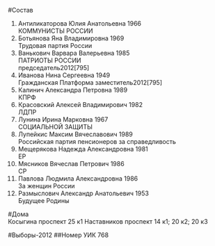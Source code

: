 #Состав
1. Антиликаторова Юлия Анатольевна 1966   
    КОММУНИСТЫ РОССИИ
2. Ботьянова Яна Владимировна 1969   
    Трудовая партия России
3. Ванькович Варвара Валерьевна 1985   
    ПАТРИОТЫ РОССИИ  
    председатель2012[795]  
4. Иванова Нина Сергеевна 1949   
    Гражданская Платформа 
    заместитель2012[795]  
5. Калинич Александра Петровна 1989   
    КПРФ
6. Красовский Алексей Владимирович 1982   
    ЛДПР
7. Лунина Ирина Марковна 1967   
    СОЦИАЛЬНОЙ ЗАЩИТЫ
8. Лупейкис Максим Вячеславович 1989   
    Российская партия пенсионеров за справедливость
9. Мещерякова Надежда Александровна 1981   
    ЕР
10. Мясников Вячеслав Петрович 1986   
    СР
11. Павлова Людмила Александровна 1986   
    За женщин России
12. Размыслович Александр Анатольевич 1953   
    Будущее Родины

#Дома  
Косыгина проспект 25 к1 Наставников проспект 14 к1; 20 к2; 20 к3

#Выборы-2012
##Номер УИК
768
